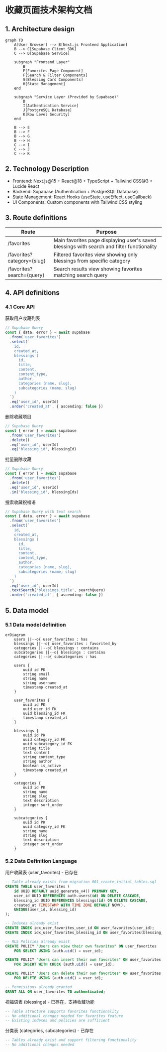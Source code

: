# 收藏页面技术架构文档

## 1. Architecture design

```mermaid
graph TD
    A[User Browser] --> B[Next.js Frontend Application]
    B --> C[Supabase Client SDK]
    C --> D[Supabase Service]
    
    subgraph "Frontend Layer"
        B
        E[Favorites Page Component]
        F[Search & Filter Components]
        G[Blessing Card Components]
        H[State Management]
    end
    
    subgraph "Service Layer (Provided by Supabase)"
        D
        I[Authentication Service]
        J[PostgreSQL Database]
        K[Row Level Security]
    end
    
    B --> E
    B --> F
    B --> G
    B --> H
    C --> I
    C --> J
    C --> K
```

## 2. Technology Description
- Frontend: Next.js@15 + React@18 + TypeScript + Tailwind CSS@3 + Lucide React
- Backend: Supabase (Authentication + PostgreSQL Database)
- State Management: React Hooks (useState, useEffect, useCallback)
- UI Components: Custom components with Tailwind CSS styling

## 3. Route definitions
| Route | Purpose |
|-------|---------|
| /favorites | Main favorites page displaying user's saved blessings with search and filter functionality |
| /favorites?category={slug} | Filtered favorites view showing only blessings from specific category |
| /favorites?search={query} | Search results view showing favorites matching search query |

## 4. API definitions
### 4.1 Core API

获取用户收藏列表
```typescript
// Supabase Query
const { data, error } = await supabase
  .from('user_favorites')
  .select(`
    id,
    created_at,
    blessings (
      id,
      title,
      content,
      content_type,
      author,
      categories (name, slug),
      subcategories (name, slug)
    )
  `)
  .eq('user_id', userId)
  .order('created_at', { ascending: false })
```

删除收藏项目
```typescript
// Supabase Query
const { error } = await supabase
  .from('user_favorites')
  .delete()
  .eq('user_id', userId)
  .eq('blessing_id', blessingId)
```

批量删除收藏
```typescript
// Supabase Query
const { error } = await supabase
  .from('user_favorites')
  .delete()
  .eq('user_id', userId)
  .in('blessing_id', blessingIds)
```

搜索收藏祝福语
```typescript
// Supabase Query with text search
const { data, error } = await supabase
  .from('user_favorites')
  .select(`
    id,
    created_at,
    blessings (
      id,
      title,
      content,
      content_type,
      author,
      categories (name, slug),
      subcategories (name, slug)
    )
  `)
  .eq('user_id', userId)
  .textSearch('blessings.title', searchQuery)
  .order('created_at', { ascending: false })
```

## 5. Data model
### 5.1 Data model definition
```mermaid
erDiagram
    users ||--o{ user_favorites : has
    blessings ||--o{ user_favorites : favorited_by
    categories ||--o{ blessings : contains
    subcategories ||--o{ blessings : contains
    categories ||--o{ subcategories : has

    users {
        uuid id PK
        string email
        string name
        string username
        timestamp created_at
    }
    
    user_favorites {
        uuid id PK
        uuid user_id FK
        uuid blessing_id FK
        timestamp created_at
    }
    
    blessings {
        uuid id PK
        uuid category_id FK
        uuid subcategory_id FK
        string title
        text content
        string content_type
        string author
        boolean is_active
        timestamp created_at
    }
    
    categories {
        uuid id PK
        string name
        string slug
        text description
        integer sort_order
    }
    
    subcategories {
        uuid id PK
        uuid category_id FK
        string name
        string slug
        text description
        integer sort_order
    }
```

### 5.2 Data Definition Language
用户收藏表 (user_favorites) - 已存在
```sql
-- Table already exists from migration 001_create_initial_tables.sql
CREATE TABLE user_favorites (
    id UUID DEFAULT uuid_generate_v4() PRIMARY KEY,
    user_id UUID REFERENCES auth.users(id) ON DELETE CASCADE,
    blessing_id UUID REFERENCES blessings(id) ON DELETE CASCADE,
    created_at TIMESTAMP WITH TIME ZONE DEFAULT NOW(),
    UNIQUE(user_id, blessing_id)
);

-- Indexes already exist
CREATE INDEX idx_user_favorites_user_id ON user_favorites(user_id);
CREATE INDEX idx_user_favorites_blessing_id ON user_favorites(blessing_id);

-- RLS Policies already exist
CREATE POLICY "Users can view their own favorites" ON user_favorites
    FOR SELECT USING (auth.uid() = user_id);

CREATE POLICY "Users can insert their own favorites" ON user_favorites
    FOR INSERT WITH CHECK (auth.uid() = user_id);

CREATE POLICY "Users can delete their own favorites" ON user_favorites
    FOR DELETE USING (auth.uid() = user_id);

-- Permissions already granted
GRANT ALL ON user_favorites TO authenticated;
```

祝福语表 (blessings) - 已存在，支持收藏功能
```sql
-- Table structure supports favorites functionality
-- No additional changes needed for favorites feature
-- Existing indexes and policies are sufficient
```

分类表 (categories, subcategories) - 已存在
```sql
-- Tables already exist and support filtering functionality
-- No additional changes needed
```
